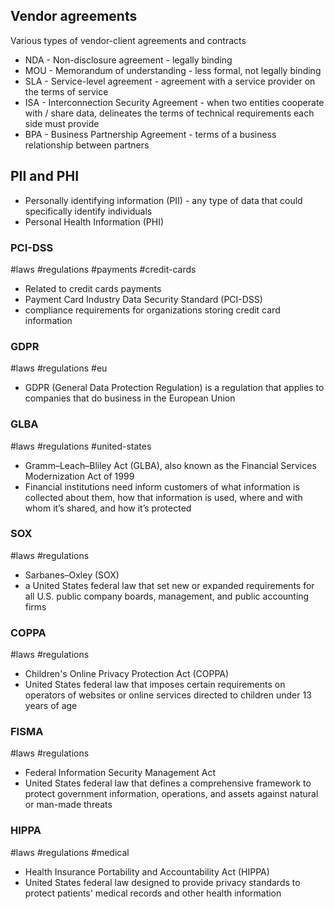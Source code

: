 
## Vendor agreements

Various types of vendor-client agreements and contracts

- NDA - Non-disclosure agreement - legally binding
- MOU - Memorandum of understanding - less formal, not legally binding
- SLA  - Service-level agreement - agreement with a service provider on the terms of service
- ISA - Interconnection Security Agreement - when two entities cooperate with / share data, delineates the terms of technical requirements each side must provide
- BPA - Business Partnership Agreement - terms of a business relationship between partners


## PII and PHI
- Personally identifying information (PII) - any type of data that could specifically identify individuals
- Personal Health Information (PHI)

### PCI-DSS
#laws #regulations #payments #credit-cards
- Related to credit cards payments
- Payment Card Industry Data Security Standard (PCI-DSS)
- compliance requirements for organizations storing credit card information

### GDPR
#laws #regulations #eu
 - GDPR (General Data Protection Regulation) is a regulation that applies to companies that do business in the European Union

### GLBA
#laws #regulations #united-states
- Gramm–Leach–Bliley Act (GLBA), also known as the Financial Services Modernization Act of 1999
- Financial institutions need inform customers of what information is collected about them, how that information is used, where and with whom it’s shared, and how it’s protected

### SOX
#laws #regulations
- Sarbanes–Oxley (SOX)
- a United States federal law that set new or expanded requirements for all U.S. public company boards, management, and public accounting firms
### COPPA
#laws #regulations
- Children's Online Privacy Protection Act (COPPA)
- United States federal law that imposes certain requirements on operators of websites or online services directed to children under 13 years of age
### FISMA
#laws #regulations
- Federal Information Security Management Act
- United States federal law that defines a comprehensive framework to protect government information, operations, and assets against natural or man-made threats
### HIPPA
#laws #regulations #medical
- Health Insurance Portability and Accountability Act (HIPPA)
- United States federal law designed to provide privacy standards to protect patients' medical records and other health information